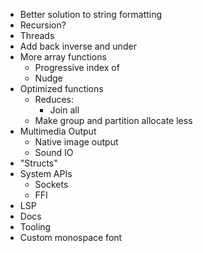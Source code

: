 - Better solution to string formatting
- Recursion?
- Threads
- Add back inverse and under
- More array functions
  - Progressive index of
  - Nudge
- Optimized functions
  - Reduces:
    - Join all
  - Make group and partition allocate less
- Multimedia Output
  - Native image output
  - Sound IO
- "Structs"
- System APIs
  - Sockets
  - FFI
- LSP
- Docs
- Tooling
- Custom monospace font
